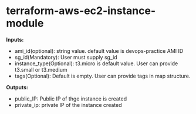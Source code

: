 # terraform-aws-ec2-instance-module

**Inputs:**
* ami_id(optional): string value. default value is devops-practice AMI ID
* sg_id(Mandatory): User must supply sg_id
* instance_type(Optional): t3.micro is default value. User can provide t3.small or t3.medium
* tags(Optional): Default is empty. User can provide tags in map structure.

**Outputs:**
* public_IP: Public IP of thge instance is created
* private_ip: private IP of the instance created